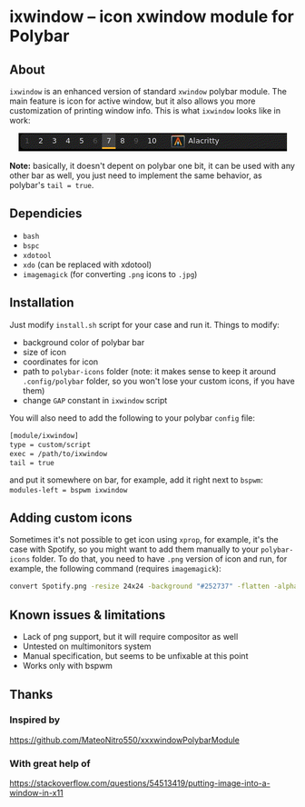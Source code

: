 # ixwindow – icon xwindow module for Polybar


## About

`ixwindow` is an enhanced version of standard `xwindow` polybar module. 
The main feature is icon for active window, but it also allows you more 
customization of printing window info. This is what `ixwindow` looks like in work:

<p align="center">
  <img src="example.gif" alt="animated" />
</p>


**Note:** basically, it doesn't depent on polybar one bit, it can be used 
with any other bar as well, you just need to implement the same behavior,
as polybar's `tail = true`.


## Dependicies
- `bash`
- `bspc`
- `xdotool`
- `xdo` (can be replaced with xdotool)
- `imagemagick` (for converting `.png` icons to `.jpg`)

## Installation

Just modify `install.sh` script for your case and run it. Things to modify:
- background color of polybar bar
- size of icon
- coordinates for icon
- path to `polybar-icons` folder (note: it makes sense to keep it 
around `.config/polybar` folder, so you won't lose your custom icons, 
if you have them)
- change `GAP` constant in `ixwindow` script 

You will also need to add the following to your polybar `config` file:

```dosini
[module/ixwindow]
type = custom/script
exec = /path/to/ixwindow
tail = true
```

and put it somewhere on bar, for example, add it right next to `bspwm`: `modules-left = bspwm ixwindow`


## Adding custom icons

Sometimes it's not possible to get icon using `xprop`, for example, it's the case with Spotify, 
so you might want to add them manually to your `polybar-icons` folder. To do that, you need to 
have `.png` version of icon and run, for example, the following command (requires `imagemagick`):
```bash
convert Spotify.png -resize 24x24 -background "#252737" -flatten -alpha off Spotify.jpg
```

## Known issues & limitations

- Lack of png support, but it will require compositor as well
- Untested on multimonitors system
- Manual specification, but seems to be unfixable at this point
- Works only with bspwm 

## Thanks

### Inspired by  

https://github.com/MateoNitro550/xxxwindowPolybarModule

### With great help of

https://stackoverflow.com/questions/54513419/putting-image-into-a-window-in-x11

